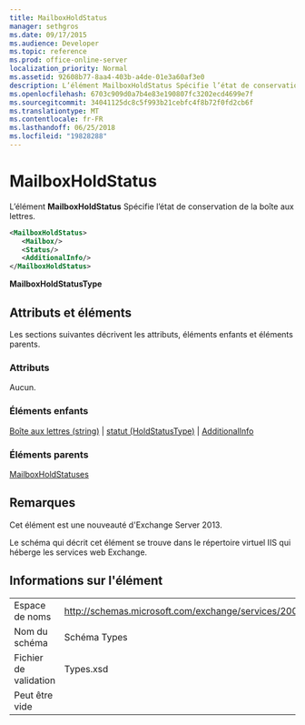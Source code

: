 ```yaml
---
title: MailboxHoldStatus
manager: sethgros
ms.date: 09/17/2015
ms.audience: Developer
ms.topic: reference
ms.prod: office-online-server
localization_priority: Normal
ms.assetid: 92608b77-8aa4-403b-a4de-01e3a60af3e0
description: L’élément MailboxHoldStatus Spécifie l’état de conservation de la boîte aux lettres.
ms.openlocfilehash: 6703c909d0a7b4e83e190807fc3202ecd4699e7f
ms.sourcegitcommit: 34041125dc8c5f993b21cebfc4f8b72f0fd2cb6f
ms.translationtype: MT
ms.contentlocale: fr-FR
ms.lasthandoff: 06/25/2018
ms.locfileid: "19828288"
---
```

# <a name="mailboxholdstatus"></a>MailboxHoldStatus

L’élément **MailboxHoldStatus** Spécifie l’état de conservation de la boîte aux lettres. 
  
```XML
<MailboxHoldStatus>
   <Mailbox/>
   <Status/>
   <AdditionalInfo/>
</MailboxHoldStatus>
```

**MailboxHoldStatusType**

## <a name="attributes-and-elements"></a>Attributs et éléments

Les sections suivantes décrivent les attributs, éléments enfants et éléments parents.
  
### <a name="attributes"></a>Attributs

Aucun.
  
### <a name="child-elements"></a>Éléments enfants

[Boîte aux lettres (string)](mailbox-string.md) | [statut (HoldStatusType)](status-holdstatustype.md) | [AdditionalInfo](additionalinfo.md)
  
### <a name="parent-elements"></a>Éléments parents

[MailboxHoldStatuses](mailboxholdstatuses.md)
  
## <a name="remarks"></a>Remarques

Cet élément est une nouveauté d'Exchange Server 2013.
  
Le schéma qui décrit cet élément se trouve dans le répertoire virtuel IIS qui héberge les services web Exchange.
  
## <a name="element-information"></a>Informations sur l'élément

|||
|:-----|:-----|
|Espace de noms  <br/> |http://schemas.microsoft.com/exchange/services/2006/types  <br/> |
|Nom du schéma  <br/> |Schéma Types  <br/> |
|Fichier de validation  <br/> |Types.xsd  <br/> |
|Peut être vide  <br/> ||
   

